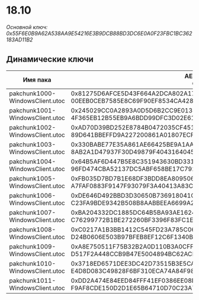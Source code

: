 # 18.10

###### Основной ключ: 0x55F6E0B9A62A538AA9E54216E3B9DCB88BD3DC6E0A0F23FBC1BC362183AD11B2

## Динамические ключи

| Имя пака                        | AES Ключ</br>GUID                                                                                        | HiRes Текстуры |
|---------------------------------|----------------------------------------------------------------------------------------------------------|----------------|
| pakchunk1000-WindowsClient.utoc | 0x81275D6AFCE5D43F664A2DCA802A178D7DDE6F90E0F51AA1D82D69B7AAC3E6B9</br>00EEB0CEB7585E8C69F90EF8534CA428  | ❌             |
| pakchunk1001-WindowsClient.utoc | 0x245029CC0A2893A0D5D6B2CC9E0130A28D29A6B3F5ED7EA08E935CEFD350E370</br>4F365EB12B55EB9A6BDD99DFC3D02E61  | ❌             |
| pakchunk1002-WindowsClient.utoc | 0xAD70D39BD252E8784B0472035CF45117F784469D43914855E3A40FC5EBEA3160</br>89D641BBEFFD9A227200861A01807ECF  | ❌             |
| pakchunk1003-WindowsClient.utoc | 0x330BABE77E35A861AE66425BE9A1AAA3BA0F6064B944868BBB79607F99FA7918</br>8AB2A1D47937F30D49879F4043164045  | ❌             |
| pakchunk1004-WindowsClient.utoc | 0x64B5AF6D447B5E8C351943630BD33183B0C75682409C1AF86FD812CE6C857315</br>96FD474CBA52137DC5ABF658BE17C792  | ❌             |
| pakchunk1005-WindowsClient.utoc | 0xFB035D7BD7B1E68DF3BDD8EA80950686A73199E7188905B75B542E3B4D0D51B7</br>A7FAF0883F9147F93079F3A40413A83C  | ❌             |
| pakchunk1006-WindowsClient.utoc | 0xDE646D492BBD3D30650B736918041C15E9EDEBAD0FB678B81DB197F998F52880</br>C23FA9BDE9342B508B8AABBEEA6699A2  | ❌             |
| pakchunk1007-WindowsClient.utoc | 0xBA204332DC1885DC64B5BA93AE1624CC4644AE5069E6006D90B33E4050E8B93E</br>C76299772B1BE272260BF3396F83FC1E  | ❌             |
| pakchunk1008-WindowsClient.utoc | 0xC0217A1B3BB1412C545FD23A785C0624BDF8814ED810F4CAAD938E2F7B0F2F7A</br>D24B0606E503B97BFEB8EF12C6F1340B  | ❌             |
| pakchunk1009-WindowsClient.utoc | 0xA8E750511F75B32B2A0D110B3A0CFF61567B3E269EF21A9CAE7616F747D7B6F5</br>D517F2A448CCB9B47E5004894BC62ACF  | ❌             |
| pakchunk1010-WindowsClient.utoc | 0x3718ED6571DEE3DC42D73515B3E5CA8C76DE89CDE9AE414E5A6C24690D6F385C</br>E4D8D083C49828F6BF310ECA74A84F98  | ❌             |
| pakchunk1011-WindowsClient.utoc | 0xDD2A474E84EED84FFF41EF0386EE08DE41B97CBA847A63222FED8DC5154A74E7</br>F9AF8CDE150D2D1E65B64710D70C23A7  | ❌             |
